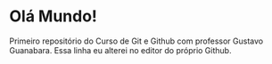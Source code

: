 # Olá Mundo!
 Primeiro repositório do Curso de Git e Github com professor Gustavo Guanabara.
 Essa linha eu alterei no editor do próprio Github.
